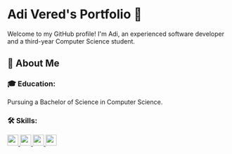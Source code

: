 # Adi Vered's Portfolio 🚀

Welcome to my GitHub profile! 
I'm Adi, an experienced software developer and a third-year Computer Science student. 

## 🌟 About Me

### 🎓 Education: 
Pursuing a Bachelor of Science in Computer Science.

### 🛠 Skills:
<p>
<a href="https://learn.microsoft.com/en-us/dotnet/csharp/">
    <img src="https://github.com/Adivered/Adivered/assets/97107044/9d3fac08-7bd0-4a78-8604-387e138277a1" height="25" width="25" />
</a>

<a href="https://www.oracle.com/java/">
    <img src="https://github.com/Adivered/Adivered/assets/97107044/d016591c-4441-4495-b652-8cde9cb82efa" height="25" width="25" />
</a>

<a href="https://www.python.org/">
    <img src="https://github.com/Adivered/Adivered/assets/97107044/f14c05e3-8c57-497f-b993-3c35070957e5" height="25" width="25" />
</a>

<a href="https://react.dev/">
    <img src="https://github.com/Adivered/Adivered/assets/97107044/50500571-d2ad-452a-988c-a85fa54560b8" height="25" width="25" />
</a>
</p>
